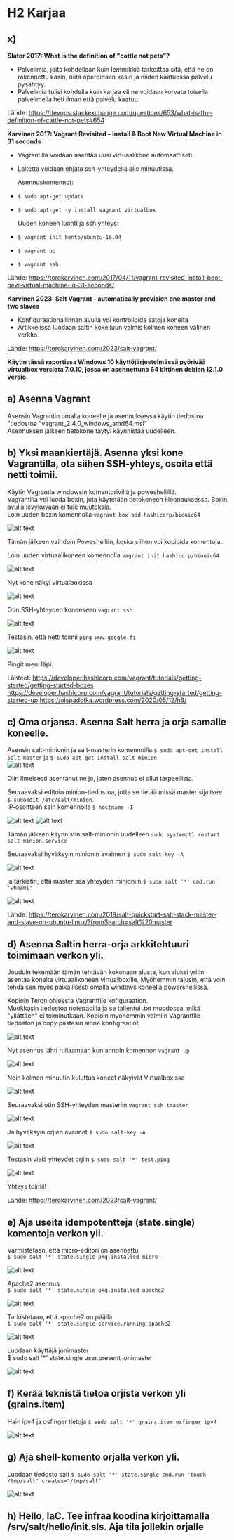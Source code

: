 # H2 Karjaa #

## x) ## 
**Slater 2017: What is the definition of "cattle not pets"?**

- Palvelimia, joita kohdellaan kuin lemmikkiä tarkoittaa sitä, että ne on rakennettu käsin, niitä operoidaan käsin ja niiden kaatuessa palvelu pysähtyy.
- Palvelimia tulisi kohdella kuin karjaa eli ne voidaan korvata toisella palvelimella heti ilman että palvelu kaatuu.

Lähde: https://devops.stackexchange.com/questions/653/what-is-the-definition-of-cattle-not-pets#654

**Karvinen 2017: Vagrant Revisited – Install & Boot New Virtual Machine in 31 seconds**
- Vagrantilla voidaan asentaa uusi virtuaalikone automaattiseti.
- Laitetta voidaan ohjata ssh-yhteydellä alle minuutissa.

  Asennuskomennot:
  
- `$ sudo apt-get update`
- `$ sudo apt-get -y install vagrant virtualbox`

  Uuden koneen luonti ja ssh yhteys:  
- `$ vagrant init bento/ubuntu-16.04`
- `$ vagrant up`
- `$ vagrant ssh`

Lähde: https://terokarvinen.com/2017/04/11/vagrant-revisited-install-boot-new-virtual-machine-in-31-seconds/

**Karvinen 2023: Salt Vagrant - automatically provision one master and two slaves**
- Konfiguraatiohallinnan avulla voi kontrolloida satoja koneita
- Artikkelissa luodaan saltin kokeiluun valmis kolmen koneen välinen verkko.

Lähde: https://terokarvinen.com/2023/salt-vagrant/

  **Käytin tässä raportissa Windows 10 käyttöjärjestelmässä pyörivää virtualbox versiota 7.0.10, jossa on asennettuna 64 bittinen debian 12.1.0 versio.**
## a) Asenna Vagrant ##

Asensin Vagrantin omalla koneelle ja asennuksessa käytin tiedostoa "tiedostoa "vagrant_2.4.0_windows_amd64.msi"  
Asennuksen jälkeen tietokone täytyi käynnistää uudelleen. 


## b) Yksi maankiertäjä. Asenna yksi kone Vagrantilla, ota siihen SSH-yhteys, osoita että netti toimii. ##

Käytin Vagrantia windowsin komentorivillä ja poweshellillä.  
Vagrantilla voi luoda boxin, jota käytetään tietokoneen kloonauksessa. Boxin avulla levykuvaan ei tule muutoksia.  
Loin uuden boxin komennolla `vagrant box add hashicorp/bionic64`

![alt text](https://github.com/faltjon/Infra-as-code/blob/main/h2/kuvat/1-box.png " ")

Tämän jälkeen vaihdoin Poweshelliin, koska siihen voi kopioida komentoja.

Loin uuden virtuaalikoneen komennolla  `vagrant init hashicorp/bionic64`

![alt text](https://github.com/faltjon/Infra-as-code/blob/main/h2/kuvat/2-init.png " ")

Nyt kone näkyi virtualboxissa

![alt text](https://github.com/faltjon/Infra-as-code/blob/main/h2/kuvat/3-virtualbox.png " ")

Otin SSH-yhteyden koneeseen `vagrant ssh`

![alt text](https://github.com/faltjon/Infra-as-code/blob/main/h2/kuvat/4-ssh.png " ")

Testasin, että netti toimii `ping www.google.fi`

![alt text](https://github.com/faltjon/Infra-as-code/blob/main/h2/kuvat/5-netti.png " ")

Pingit meni läpi.

Lähteet: 
https://developer.hashicorp.com/vagrant/tutorials/getting-started/getting-started-boxes
https://developer.hashicorp.com/vagrant/tutorials/getting-started/getting-started-up
https://oispadotka.wordpress.com/2020/05/12/h6/

## c) Oma orjansa. Asenna Salt herra ja orja samalle koneelle. ##

Asensin salt-minionin ja salt-masterin komennoilla `$ sudo apt-get install salt-master` ja `$ sudo apt-get install salt-minion`  
![alt text](https://github.com/faltjon/Infra-as-code/blob/main/h2/kuvat/12-install.png " ")

Olin ilmeisesti asentanut ne jo, joten asennus ei ollut tarpeellista.

Seuraavaksi editoin minion-tiedostoa, jotta se tietää missä master sijaitsee. `$ sudoedit /etc/salt/minion`.  
IP-osoitteen sain komennolla `$ hostname -I`

![alt text](https://github.com/faltjon/Infra-as-code/blob/main/h2/kuvat/13-hostname.png " ")
![alt text](https://github.com/faltjon/Infra-as-code/blob/main/h2/kuvat/14-config.png " ")  

Tämän jälkeen käynnistin salt-minionin uudelleen `sudo systemctl restart salt-minion.service`

Seuraavaksi hyväksyin minionin avaimen `$ sudo salt-key -A`

![alt text](https://github.com/faltjon/Infra-as-code/blob/main/h2/kuvat/16-whoami.png " ")

ja tarkistin, että master saa yhteyden minioniin `$ sudo salt '*' cmd.run 'whoami'`

![alt text](https://github.com/faltjon/Infra-as-code/blob/main/h2/kuvat/15-keys.png " ") 

Lähde: https://terokarvinen.com/2018/salt-quickstart-salt-stack-master-and-slave-on-ubuntu-linux/?fromSearch=salt%20master

## d) Asenna Saltin herra-orja arkkitehtuuri toimimaan verkon yli. ##

Jouduin tekemään tämän tehtävän kokonaan alusta, kun aluksi yritin asentaa koneita virtuaalikoneen virtualboxille. Myöhemmin tajusin, että voin tehdä sen myös paikallisesti omalla windows koneella powershellissä.

Kopioin Teron ohjeesta Vagrantfile kofiguraation.  
Muokkasin tiedostoa notepadilla ja se tallentui .txt muodossa, mikä "yllättäen" ei toiminutkaan. Kopioin myöhemmin valmiin Vagrantfile-tiedoston ja copy pastesin sinne konfigraatiot.

![alt text](https://github.com/faltjon/Infra-as-code/blob/main/h2/kuvat/17-vagrantfile.png " ") 

Nyt asennus lähti rullaamaan kun annoin komennon `vagrant up`

![alt text](https://github.com/faltjon/Infra-as-code/blob/main/h2/kuvat/18-asennus.png " ") 

Noin kolmen minuutin kuluttua koneet näkyivät Virtualboxissa

![alt text](https://github.com/faltjon/Infra-as-code/blob/main/h2/kuvat/19-virtualbox.png " ") 

Seuraavaksi otin SSH-yhteyden masteriin `vagrant ssh tmaster`

![alt text](https://github.com/faltjon/Infra-as-code/blob/main/h2/kuvat/21-keys.png " ") 

Ja hyväksyin orjien avaimet `$ sudo salt-key -A`

![alt text](https://github.com/faltjon/Infra-as-code/blob/main/h2/kuvat/20-ssh.png " ") 

Testasin vielä yhteydet orjiin `$ sudo salt '*' test.ping`

![alt text](https://github.com/faltjon/Infra-as-code/blob/main/h2/kuvat/22-ping.png " ") 

Yhteys toimii!

Lähde: https://terokarvinen.com/2023/salt-vagrant/

## e) Aja useita idempotentteja (state.single) komentoja verkon yli. ##

Varmistetaan, että micro-editori on asennettu  
`$ sudo salt '*' state.single pkg.installed micro`

![alt text](https://github.com/faltjon/Infra-as-code/blob/main/h2/kuvat/23-micro.png " ") 

Apache2 asennus  
`$ sudo salt '*' state.single pkg.installed apache2`

![alt text](https://github.com/faltjon/Infra-as-code/blob/main/h2/kuvat/24-apache2.png " ") 

Tarkistetaan, että apache2 on päällä  
`$ sudo salt '*' state.single service.running apache2`

![alt text](https://github.com/faltjon/Infra-as-code/blob/main/h2/kuvat/25-running.png " ") 

Luodaan käyttäjä jonimaster  
$ sudo salt '*' state.single user.present jonimaster

![alt text](https://github.com/faltjon/Infra-as-code/blob/main/h2/kuvat/26-user.png " ") 

## f) Kerää teknistä tietoa orjista verkon yli (grains.item) ##

Hain ipv4 ja osfinger tietoja `$ sudo salt '*' grains.item osfinger ipv4`

![alt text](https://github.com/faltjon/Infra-as-code/blob/main/h2/kuvat/27-grains.png " ") 

## g) Aja shell-komento orjalla verkon yli. ##

Luodaan tiedosto salt `$ sudo salt '*' state.single cmd.run 'touch /tmp/salt' creates="/tmp/salt"`

![alt text](https://github.com/faltjon/Infra-as-code/blob/main/h2/kuvat/28-cmd.png " ") 

## h) Hello, IaC. Tee infraa koodina kirjoittamalla /srv/salt/hello/init.sls. Aja tila jollekin orjalle ##




